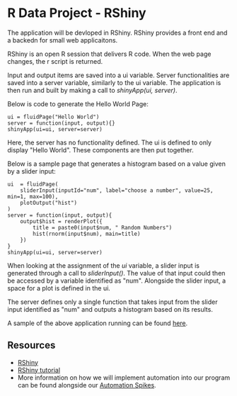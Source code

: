 # R Data Project - RShiny
The application will be devloped in RShiny. RShiny provides a front end and a backedn for small web applicaitons.

RShiny is an open R session that delivers R code. When the web page changes, the r script is returned.

Input and output items are saved into a ui variable. Server functionalities are saved into a server variable, similarly to the ui variable. The application is then run and built by making a call to _shinyApp(ui, server)_.

Below is code to generate the Hello World Page: 

	ui = fluidPage("Hello World")
	server = function(input, output){}
	shinyApp(ui=ui, server=server)


Here, the server has no functionality defined. The ui is defined to only display "Hello World". These components are then put together.

Below is a sample page that generates a histogram based on a value given by a slider input: 

	ui  = fluidPage(
		sliderInput(inputId="num", label="choose a number", value=25, min=1, max=100),
		plotOutput("hist")
	)
	server = function(input, output){
		output$hist = renderPlot({
			title = paste0(input$num, " Random Numbers")
			hist(rnorm(input$num), main=title)
		})
	}
	shinyApp(ui=ui, server=server)

When looking at the assignment of the _ui_ variable, a slider input is generated through a call to _sliderInput()_. The value of that input could then be accessed by a variable identified as "num". Alongside the slider input, a space for a plot is defined in the ui.

The server defines only a single function that takes input from the slider input identified as "num" and outputs a histogram based on its results.

A sample of the above application running can be found [here](https://apolinaro.shinyapps.io/test1/).

## Resources
 - [RShiny](http://shiny.rstudio.com/)
 - [RShiny tutorial](http://shiny.rstudio.com/tutorial/)
 - More information on how we will implement automation into our program can be found alongside our [Automation Spikes](../Spikes/RShiny%20Spikes).
 